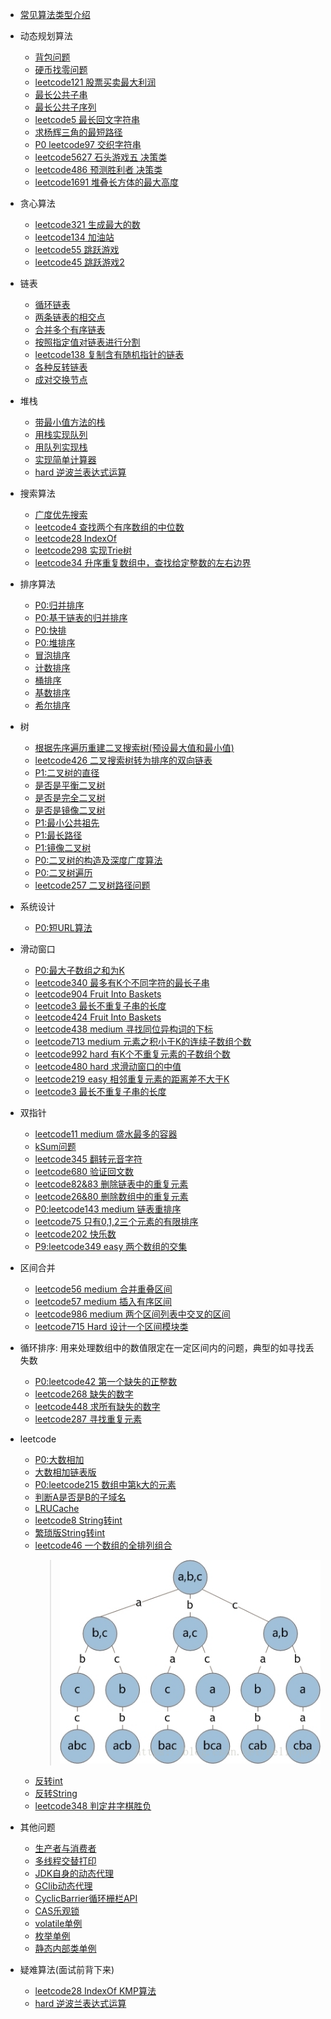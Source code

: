 - [常见算法类型介绍](https://www.zhihu.com/question/36738189/answer/908664455)
- 动态规划算法
    - [背包问题](src/main/java/basic/dynamic/BackPack.java)
    - [硬币找零问题](src/main/java/basic/dynamic/CoinChange.java)
    - [leetcode121 股票买卖最大利润](src/main/java/basic/dynamic/MaxProfit.java)
    - [最长公共子串](src/main/java/basic/dynamic/LongestCommonSubString.java)
    - [最长公共子序列](src/main/java/basic/dynamic/LongestCommonSubsequence.java)
    - [leetcode5 最长回文字符串](src/main/java/basic/dynamic/LongestPalindrome.java)
    - [求杨辉三角的最短路径](src/main/java/basic/dynamic/YangHuiTriangle.java)
    - [P0 leetcode97 交织字符串](src/main/java/basic/dynamic/InterleavingString.java)
    - [leetcode5627 石头游戏五 决策类](src/main/java/basic/dynamic/StoneGameVII.java)
    - [leetcode486 预测胜利者 决策类](src/main/java/basic/dynamic/PredictTheWinner.java)
    - [leetcode1691 堆叠长方体的最大高度](src/main/java/basic/dynamic/MaxHeight.java)
- 贪心算法
    - [leetcode321 生成最大的数](src/main/java/basic/greedy/CreateMaxNumber.java)
    - [leetcode134 加油站](src/main/java/basic/greedy/GasStation.java)
    - [leetcode55 跳跃游戏](src/main/java/basic/greedy/JumpGame.java)
    - [leetcode45 跳跃游戏2](src/main/java/basic/greedy/JumpGame2.java)    
- 链表
    - [循环链表](src/main/java/basic/linkedList/CycleNode.java)
    - [两条链表的相交点](src/main/java/basic/linkedList/IntersectionNode.java)
    - [合并多个有序链表](src/main/java/basic/linkedList/MergedSortedList.java)
    - [按照指定值对链表进行分割](src/main/java/basic/linkedList/PartitionList.java)
    - [leetcode138 复制含有随机指针的链表](src/main/java/basic/linkedList/RandomPointerCopy.java)
    - [各种反转链表](src/main/java/basic/linkedList/RevertLinkedList.java)
    - [成对交换节点](src/main/java/basic/linkedList/SwapPairs.java)
- 堆栈
    - [带最小值方法的栈](src/main/java/basic/QueueAndStack/MinStack.java)
    - [用栈实现队列](src/main/java/basic/QueueAndStack/MyQueue.java)
    - [用队列实现栈](src/main/java/basic/QueueAndStack/MyStack.java)
    - [实现简单计算器](src/main/java/basic/QueueAndStack/BasicCalculator.java)
    - [hard 逆波兰表达式运算](src/main/java/basic/QueueAndStack/NiBoLan.java)
- 搜索算法
    - [广度优先搜索](src/main/java/basic/search/BreadthFirstSearch.java)
    - [leetcode4 查找两个有序数组的中位数](src/main/java/basic/search/FindMedianSortedArrays.java)
    - [leetcode28 IndexOf](src/main/java/basic/search/IndexOfImpl.java)
    - [leetcode298 实现Trie树](src/main/java/basic/search/Trie.java)
    - [leetcode34 升序重复数组中，查找给定整数的左右边界](src/main/java/basic/search/SearchRange.java)
- 排序算法  
     - [P0:归并排序](src/main/java/basic/sort/MergeSort.java)
     - [P0:基于链表的归并排序](src/main/java/basic/sort/MergeListSort.java)
     - [P0:快排](src/main/java/basic/sort/QuickSort.java)
     - [P0:堆排序](src/main/java/basic/sort/HeapSort.java)
     - [冒泡排序](src/main/java/basic/sort/BubbleSort.java)
     - [计数排序](src/main/java/basic/sort/CountingSort.java)
     - [桶排序](src/main/java/basic/sort/BucketSort.java)
     - [基数排序](src/main/java/basic/sort/RadixSort.java)
     - [希尔排序](src/main/java/basic/sort/ShellSort.java)
- 树
    -  [根据先序遍历重建二叉搜索树(预设最大值和最小值)](src/main/java/basic/tree/IsCompleteTree.java)
    -  [leetcode426 二叉搜索树转为排序的双向链表](src/main/java/basic/tree/ConvertTreeNode2DoubleList.java)
    -  [P1:二叉树的直径](src/main/java/basic/tree/DiameterOfBinaryTree.java)
    -  [是否是平衡二叉树](src/main/java/basic/tree/IsBalanced.java)
    -  [是否是完全二叉树](src/main/java/basic/tree/IsCompleteTree.java)
    -  [是否是镜像二叉树](src/main/java/basic/tree/IsSameTreeNode.java)
    -  [P1:最小公共祖先](src/main/java/basic/tree/LowestCommonAncestor.java)
    -  [P1:最长路径](src/main/java/basic/tree/MaxPathSum.java)
    -  [P1:镜像二叉树](src/main/java/basic/tree/MirrorBinaryTree.java)
    -  [P0:二叉树的构造及深度广度算法](src/main/java/basic/tree/TreeNode.java)
    -  [P0:二叉树遍历](src/main/java/basic/tree/TraverseOrder.java)
    - [leetcode257 二叉树路径问题](src/main/java/basic/tree/BinaryTreePaths.java)
- 系统设计
    -  [P0:短URL算法](src/main/java/system/design/Codec.java)
- 滑动窗口
    -  [P0:最大子数组之和为K](src/main/java/basic/slidingWindow/MaxSubArrayLenEqualsK.java)
    -  [leetcode340 最多有K个不同字符的最长子串](src/main/java/basic/slidingWindow/LengthOfLongestSubstringKDistinct.java)
    -  [leetcode904 Fruit Into Baskets](src/main/java/basic/slidingWindow/TotalFruit.java)
    -  [leetcode3 最长不重复子串的长度](src/main/java/basic/dynamic/LengthOfLongestSubstring.java)
    -  [leetcode424 Fruit Into Baskets](src/main/java/basic/slidingWindow/CharacterReplacement.java)
    -  [leetcode438 medium 寻找同位异构词的下标](src/main/java/basic/slidingWindow/FindAnagrams.java)
    -  [leetcode713 medium 元素之积小于K的连续子数组个数](src/main/java/basic/slidingWindow/NumSubArrayProductLessThanK.java)
    -  [leetcode992 hard 有K个不重复元素的子数组个数](src/main/java/basic/slidingWindow/SubarraysWithKDistinct.java)
    -  [leetcode480 hard 求滑动窗口的中值](src/main/java/basic/slidingWindow/MedianSlidingWindow.java)
    -  [leetcode219 easy 相邻重复元素的距离差不大于K](src/main/java/basic/slidingWindow/ContainsNearbyDuplicate.java)
     - [leetcode3 最长不重复子串的长度](src/main/java/basic/slidingWindow/LengthOfLongestSubstring.java)
- 双指针
    -  [leetcode11 medium 盛水最多的容器](src/main/java/basic/doublePointer/MaxArea.java)
    -  [kSum问题](src/main/java/basic/doublePointer/SumProblem.java)
    -  [leetcode345 翻转元音字符](src/main/java/basic/doublePointer/ReverseVowels.java)
    -  [leetcode680 验证回文数](src/main/java/basic/doublePointer/ValidPalindrome.java)
    -  [leetcode82&83 删除链表中的重复元素](src/main/java/basic/doublePointer/DeleteDuplicatesFromListNode.java)
    -  [leetcode26&80 删除数组中的重复元素](src/main/java/basic/doublePointer/RemoveDuplicatesFormArray.java)
    -  [P0:leetcode143 medium 链表重排序](src/main/java/basic/doublePointer/ReorderList.java)
    -  [leetcode75 只有0,1,2三个元素的有限排序](src/main/java/basic/doublePointer/SortColors.java)
    -  [leetcode202 快乐数](src/main/java/basic/doublePointer/HappyNumber.java)
    -  [P9:leetcode349 easy 两个数组的交集](src/main/java/basic/doublePointer/IntersectionOfTwoArrays.java)
- 区间合并
    -  [leetcode56 medium 合并重叠区间](src/main/java/basic/mergeIntervals/MergeIntervals.java)
    -  [leetcode57 medium 插入有序区间](src/main/java/basic/mergeIntervals/InsertIntervals.java)
    -  [leetcode986 medium 两个区间列表中交叉的区间](src/main/java/basic/mergeIntervals/IntervalListIntersection.java)
    -  [leetcode715 Hard 设计一个区间模块类](src/main/java/basic/mergeIntervals/RangeModule.java)
- 循环排序: 用来处理数组中的数值限定在一定区间内的问题，典型的如寻找丢失数
    - [P0:leetcode42 第一个缺失的正整数](src/main/java/basic/cyclicSort/FirstMissingPositive.java)
    - [leetcode268 缺失的数字](src/main/java/basic/cyclicSort/MissingNumber.java)
    - [leetcode448 求所有缺失的数字](src/main/java/basic/cyclicSort/FindDisappearedNumbers.java)
    - [leetcode287 寻找重复元素](src/main/java/basic/cyclicSort/FindDuplicateNumber.java)
- leetcode   
    - [P0:大数相加](src/main/java/leetcode/AddTwoNumber.java)
    - [大数相加链表版](src/main/java/leetcode/AddTwoLinkedList.java)
    - [P0:leetcode215 数组中第k大的元素](src/main/java/leetcode/FindKthLargest.java)
    - [判断A是否是B的子域名](src/main/java/leetcode/IsSubdomain.java)
    - [LRUCache](src/main/java/leetcode/LRUCache.java)
    - [leetcode8 String转int](src/main/java/leetcode/MyAtoi.java)
    - [繁琐版String转int](src/main/java/leetcode/ParseInt.java)
    - [leetcode46 一个数组的全排列组合](src/main/java/leetcode/Permute.java)
        >![递归树](src/main/resources/permute_tree.jpg)
    - [反转int](src/main/java/leetcode/ReverseInt.java)
    - [反转String](src/main/java/leetcode/ReverseString.java)
    - [leetcode348 判定井字棋胜负](src/main/java/leetcode/TicTacToe.java)

- 其他问题
    - [生产者与消费者](src/main/java/common_problem/concurrent/ProducerAndConsumer2.java)
    - [多线程交替打印](src/main/java/common_problem/concurrent/MultiThreadPrint2.java)
    - [JDK自身的动态代理](src/main/java/common_problem/DynamicAgent.java)
    - [GClib动态代理](src/main/java/common_problem/CGlibAgent.java)
    - [CyclicBarrier循环栅栏API](src/main/java/common_problem/CyclicBarrierDemo.java)
    - [CAS乐观锁](src/main/java/common_problem/OptimisticLock.java)
    - [volatile单例](src/main/java/common_problem/SingtionVolatile.java)
    - [枚举单例](src/main/java/common_problem/SingtonEnum.java)
    - [静态内部类单例](src/main/java/common_problem/SingtonInnerClass.java)
    
- 疑难算法(面试前背下来)
    - [leetcode28 IndexOf KMP算法](src/main/java/basic/search/IndexOfImpl.java)
    - [hard 逆波兰表达式运算](src/main/java/basic/QueueAndStack/NiBoLan.java)
